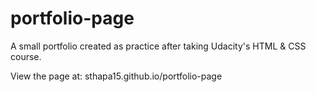# portfolio-page

A small portfolio created as practice after taking Udacity's HTML & CSS course.

View the page at: sthapa15.github.io/portfolio-page

